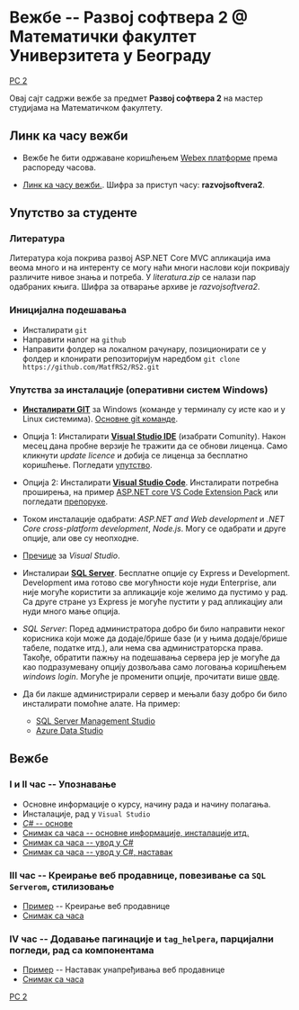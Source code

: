 # Вежбе -- Развој софтвера 2 @ Математички факултет Универзитета у Београду

[РС 2](../README.md)

Овај сајт садржи вежбе за предмет **Развој софтвера 2** на мастер студијама на Математичком факултету.

## Линк ка часу вежби

* Вежбе ће бити одржаване коришћењем [Webex платформе](https://www.webex.com/) према распореду часова. 

* [Линк ка часу вежби.](https://matf.webex.com/matf/j.php?MTID=mf494ee298a213454afee69b11437b3ba). Шифра за приступ часу: **razvojsoftvera2**.

## Упутство за студенте

### Литература

Литература која покрива развој ASP.NET Core MVC апликација има веома много и на интеренту се могу наћи многи наслови који покривају различите нивое знања и потреба. У _literatura.zip_ се налази пар одабраних књига. Шифра за отварање архиве је _razvojsoftvera2_.

### Иницијална подешавања

* Инсталирати `git`
* Направити налог на `github`
* Направити фолдер на локалном рачунару, позиционирати се у фолдер и клонирати репозиторијум наредбом ```git clone https://github.com/MatfRS2/RS2.git```

### Упутства за инсталације (оперативни систем Windows)

* **[Инсталирати GIT](https://git-scm.com/download/win)** за Windows (команде у терминалу су исте као и у Linux системима). 
  [Основне git команде](https://confluence.atlassian.com/bitbucketserver/basic-git-commands-776639767.html). 

* Опција 1: Инсталирати **[Visual Studio IDE](https://visualstudio.microsoft.com/)** (изабрати Comunity). Након месец дана пробне верзије ће тражити да се обнови лиценца. Само кликнути _update licence_ и добија се лиценца за бесплатно коришћење.
  Погледати [упутство](https://docs.microsoft.com/en-gb/visualstudio/get-started/csharp/tutorial-aspnet-core-ef-step-01?view=vs-2019).

* Опција 2: Инсталирати **[Visual Studio Code](https://code.visualstudio.com/)**. Инсталирати потребна проширења, на пример [ASP.NET core VS Code Extension Pack](https://marketplace.visualstudio.com/items?itemName=temilaj.asp-net-core-vs-code-extension-pack) или погледати [препоруке](https://marcroussy.com/2018/03/10/top-5-visual-studio-code-extensions-for-dotnetcore/).
  
* Током инсталације одабрати: _ASP.NET and Web development_ и _.NET Core cross-platform development_, _Node.js_.
  Могу се одабрати и друге опције, али ове су неопходне.

* [Пречице](https://code.visualstudio.com/shortcuts/keyboard-shortcuts-windows.pdf) за _Visual Studio_.

* Инсталираи **[SQL Server](https://www.microsoft.com/en-ie/sql-server/sql-server-downloads)**. Бесплатне опције су Express и Development. Development има готово све могућности које нуди Enterprise, али није могуће користити за апликације које желимо да пустимо у рад. Са друге стране уз Express je могуће пустити у рад апликацјиу али нуди много мање опција.

* _SQL Server_: Поред администратора добро би било направити неког корисника који може да додаје/брише базе (и у њима додаје/брише табеле, податке итд.), али нема сва администраторска права. Такође, обратити пажњу на подешавања сервера јер је могуће да као подразумевану опцију дозвољава само логовaња коришћењем _windows login_. Могуће је променити опције, прочитати више [овде](https://docs.microsoft.com/en-us/sql/database-engine/configure-windows/change-server-authentication-mode?redirectedfrom=MSDN&view=sql-server-ver15).

* Да би лакше администрирали сервер и мењали базу добро би било инсталирати помоћне алате. На пример:
	* [SQL Server Management Studio](https://docs.microsoft.com/en-us/sql/ssms/download-sql-server-management-studio-ssms?view=sql-server-ver15)
	* [Azure Data Studio](https://docs.microsoft.com/en-us/sql/azure-data-studio/download?view=sql-server-ver15)


## Вежбе

### **I и II час** -- Упознавање

* Основне информације о курсу, начину рада и начину полагања.
* Инсталације, рад у `Visual Studio`
* [_C#_ -- основе](./01_cas/README.md) 
* [Снимак са часа -- основне информације, инсталације итд.](http://enastava.matf.bg.ac.rs/~danijela/RS2/01_cas/RS2_uvod)
* [Снимак са часа -- увод у C#](http://enastava.matf.bg.ac.rs/~danijela/RS2/01_cas/Cas1_deo1.avi)
* [Снимак са часа -- увод у C#, наставак](http://enastava.matf.bg.ac.rs/~danijela/RS2/02_cas/Cas2.mp4)

### **III час** -- Креирање веб продавнице, повезивање са `SQL Serverom`, стилизовање

* [Пример](./03_cas/README.md) -- Креирање веб продавнице
* [Снимак са часа](http://enastava.matf.bg.ac.rs/~danijela/RS2/03_cas/Cas3.mp4)


### **IV час** -- Додавање пагинације и `tag_helpera`, парцијални погледи, рад са компонентама

* [Пример](./04_cas/README.md) -- Наставак унапређивања веб продавнице
* [Снимак са часа](http://enastava.matf.bg.ac.rs/~danijela/RS2/04_cas/Cas4.mp4)



[РС 2](../README.md)
